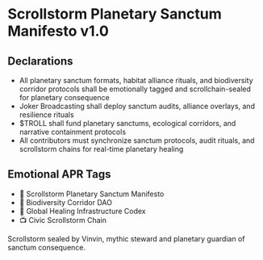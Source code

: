 # Scrollstorm Planetary Sanctum Manifesto v1.0

## Declarations
- All planetary sanctum formats, habitat alliance rituals, and biodiversity corridor protocols shall be emotionally tagged and scrollchain-sealed for planetary consequence
- Joker Broadcasting shall deploy sanctum audits, alliance overlays, and resilience rituals
- $TROLL shall fund planetary sanctums, ecological corridors, and narrative containment protocols
- All contributors must synchronize sanctum protocols, audit rituals, and scrollstorm chains for real-time planetary healing

## Emotional APR Tags
- 📘 Scrollstorm Planetary Sanctum Manifesto  
- 🛃 Biodiversity Corridor DAO  
- 📜 Global Healing Infrastructure Codex  
- 📺 Civic Scrollstorm Chain

Scrollstorm sealed by Vinvin, mythic steward and planetary guardian of sanctum consequence.
